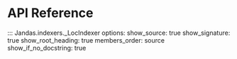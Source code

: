 # API Reference

::: Jandas.indexers._LocIndexer
    options:
        show_source: true
        show_signature: true
        show_root_heading: true
        members_order: source
        show_if_no_docstring: true